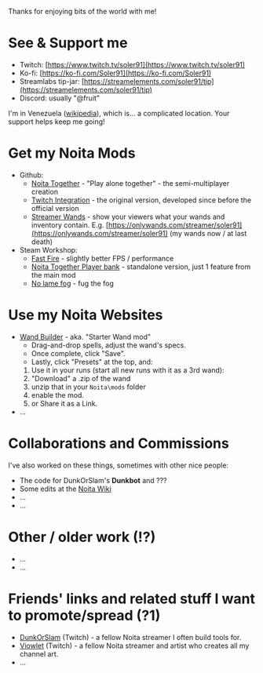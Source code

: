 Thanks for enjoying bits of the world with me!

# See & Support me

* Twitch: [https://www.twitch.tv/soler91](https://www.twitch.tv/soler91)
* Ko-fi: [https://ko-fi.com/Soler91](https://ko-fi.com/Soler91)
* Streamlabs tip-jar: [https://streamelements.com/soler91/tip](https://streamelements.com/soler91/tip)
* Discord: usually "@fruit"

I'm in Venezuela ([wikipedia](https://en.wikipedia.org/wiki/Venezuela)), which is… a complicated location. Your support helps keep me going!

# Get my Noita Mods
* Github:
  * [Noita Together](https://github.com/soler91/noita-together#readme) - "Play alone together" - the semi-multiplayer creation
  * [Twitch Integration](https://github.com/soler91/Noita-Twitch-Integration#readme) - the original version, developed since before the official version
  * [Streamer Wands](https://github.com/soler91/streamer-wands#readme) - show your viewers what your wands and inventory contain. E.g. [https://onlywands.com/streamer/soler91](https://onlywands.com/streamer/soler91) (my wands now / at last death)
* Steam Workshop:
  * [Fast Fire](https://steamcommunity.com/sharedfiles/filedetails/?id=2526809371) - slightly better FPS / performance
  * [Noita Together Player bank](https://steamcommunity.com/sharedfiles/filedetails/?id=2468614985) - standalone version, just 1 feature from the main mod
  * [No lame fog](https://steamcommunity.com/sharedfiles/filedetails/?id=2210274684) - fug the fog

# Use my Noita Websites
* [Wand Builder](https://soler91.github.io/noita-loadouts/#/wand-builder) - aka. "Starter Wand mod"
  * Drag-and-drop spells, adjust the wand's specs.
  * Once complete, click "Save".
  * Lastly, click "Presets" at the top, and:
  1. Use it in your runs (start all new runs with it as a 3rd wand):
    1. "Download" a .zip of the wand
    2. unzip that in your `Noita\mods` folder
    3. enable the mod.
  2. or Share it as a Link.
* ...
  
# Collaborations and Commissions
I've also worked on these things, sometimes with other nice people:
* The code for DunkOrSlam's **Dunkbot** and ???
* Some edits at the [Noita Wiki](https://noita.fandom.com/wiki/Noita_Wiki)
* ...
* ... 

# Other / older work (!?)
* ...
* ...

# Friends' links and related stuff I want to promote/spread (?1)
* [DunkOrSlam](https://www.twitch.tv/dunkorslam) (Twitch) - a fellow Noita streamer I often build tools for.
* [Viowlet](https://www.twitch.tv/viowlet) (Twitch) - a fellow Noita streamer and artist who creates all my channel art.
* ... 
